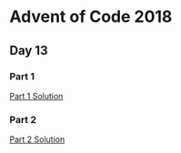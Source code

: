 # Advent of Code 2018
## Day 13

### Part 1

[Part 1 Solution](part1.rb)

### Part 2

[Part 2 Solution](part2.rb)